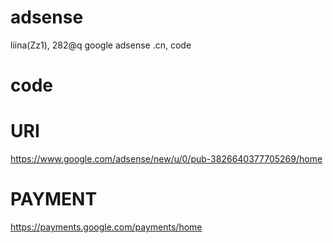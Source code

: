 # adsense
liina(Zz1), 282@q google adsense .cn, code

# code
<script async src="//pagead2.googlesyndication.com/pagead/js/adsbygoogle.js"></script>
<script>
  (adsbygoogle = window.adsbygoogle || []).push({
    google_ad_client: "ca-pub-3826640377705269",
    enable_page_level_ads: true
  });
</script>

# URI
https://www.google.com/adsense/new/u/0/pub-3826640377705269/home

# PAYMENT
https://payments.google.com/payments/home
